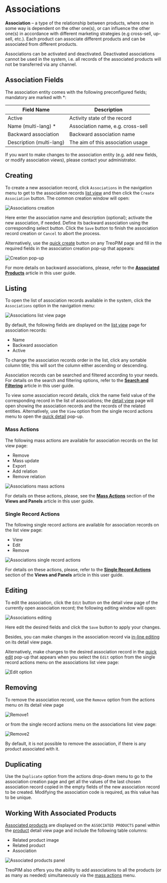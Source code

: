 # Associations

**Association** – a type of the relationship between products, where one in some way is dependent on the other one(s), or can influence the other one(s) in accordance with different marketing strategies (e.g cross-sell, up-sell, etc.). Each product can associate different products and can be associated from different products.

Associations can be activated and deactivated. Deactivated associations cannot be used in the system, i.e. all records of the associated products will not be transferred via any channel.

## Association Fields

The association entity comes with the following preconfigured fields; mandatory are marked with *:

| **Field Name**           | **Description**                   |
|--------------------------|-----------------------------------|
| Active                   | Activity state of the record      |
| Name (multi-lang) *      | Association name, e.g. сross-sell |
| Backward association     | Backward association name         |
| Description (multi-lang) | The aim of this association usage |

If you want to make changes to the association entity (e.g. add new fields, or modify association views), please contact your administrator.

## Creating

To create a new association record, click `Associations` in the navigation menu to get to the association records [list view](#listing) and then click the `Create Association` button. The common creation window will open:

![Associations creation](../../_assets/associations/associations-create.jpg)

Here enter the association name and description (optional); activate the new association, if needed. Define its backward association using the corresponding select button. Click the `Save` button to finish the association record creation or `Cancel` to abort the process.

Alternatively, use the [quick create](./user-interface.md#quick-create) button on any TreoPIM page and fill in the required fields in the association creation pop-up that appears:

![Creation pop-up](../../_assets/associations/creation-popup.jpg)

For more details on backward associations, please, refer to the [**Associated Products**](./associated-products.md) article in this user guide.

## Listing

To open the list of association records available in the system, click the `Associations` option in the navigation menu:

![Associations list view page](../../_assets/associations/associations-list-view.jpg)

By default, the following fields are displayed on the [list view](./views-and-panels.md#list-view) page for association records:
 - Name
 - Backward association
 - Active

To change the association records order in the list, click any sortable column title; this will sort the column either ascending or descending. 

Association records can be searched and filtered according to your needs. For details on the search and filtering options, refer to the [**Search and Filtering**](./search-and-filtering.md) article in this user guide.

To view some association record details, click the name field value of the corresponding record in the list of associations; the [detail view](./views-and-panels.md#detail-view) page will open showing the association records and the records of the related entities. Alternatively, use the `View` option from the single record actions menu to open the [quick detail](./views-and-panels.md#quick-detail-view-small-detail-view) pop-up.

### Mass Actions

The following mass actions are available for association records on the list view page:
- Remove
- Mass update
- Export
- Add relation
- Remove relation

![Associations mass actions](../../_assets/associations/associations-mass-actions.jpg)

For details on these actions, please, see the [**Mass Actions**](./views-and-panels.md#mass-actions) section of the **Views and Panels** article in this user guide.

### Single Record Actions

The following single record actions are available for association records on the list view page:
- View
- Edit
- Remove

![Associations single record actions](../../_assets/associations/associations-single-actions.jpg)

For details on these actions, please, refer to the [**Single Record Actions**](./views-and-panels.md#single-record-actions) section of the **Views and Panels** article in this user guide.

## Editing

To edit the association, click the `Edit` button on the detail view page of the currently open association record; the following editing window will open:

![Associations editing](../../_assets/associations/associations-edit.jpg)

Here edit the desired fields and click the `Save` button to apply your changes.

Besides, you can make changes in the association record via [in-line editing](./views-and-panels.md#in-line-editing) on its detail view page.

Alternatively, make changes to the desired association record in the [quick edit](./views-and-panels.md#quick-edit-view) pop-up that appears when you select the `Edit` option from the single record actions menu on the associations list view page:

![Edit option](../../_assets/associations/association-editing-popup.jpg)

## Removing

To remove the association record, use the `Remove` option from the actions menu on its detail view page

![Remove1](../../_assets/associations/remove-details.jpg)

or from the single record actions menu on the associations list view page:

![Remove2](../../_assets/associations/remove-list.jpg)

By default, it is not possible to remove the association, if there is any product associated with it.

## Duplicating

Use the `Duplicate` option from the actions drop-down menu to go to the association creation page and get all the values of the last chosen association record copied in the empty fields of the new association record to be created. Modifying the association code is required, as this value has to be unique.

## Working With Associated Products

[Associated products](./associated-products.md) are displayed on the `ASSOCIATED PRODUCTS` panel within the [product](./products.md) detail view page and include the following table columns:

 - Related product image
 - Related product
 - Association

![Associated products panel](../../_assets/associations/associated-products-panel.jpg)

TreoPIM also offers you the ability to add associations to all the products (or as many as needed) simultaneously via the [mass actions](./views-and-panels.md#mass-actions) menu.








